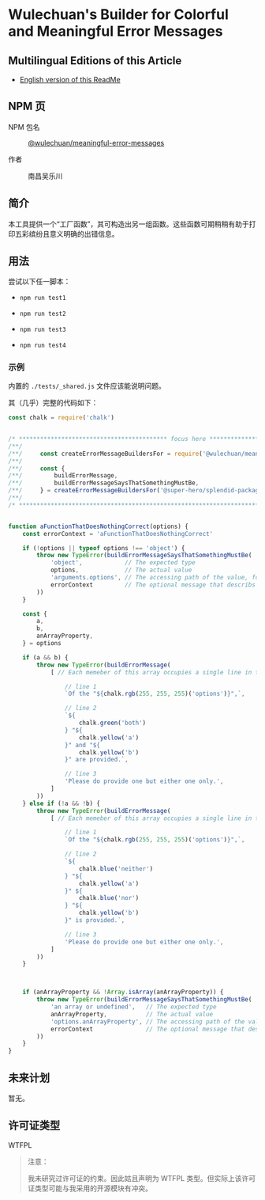 # Wulechuan's Builder for Colorful and Meaningful Error Messages

## Multilingual Editions of this Article

- [English version of this ReadMe](./ReadMe.md)




## NPM 页

<dl>
<dt>NPM 包名</dt>
<dd>

[@wulechuan/meaningful-error-messages](https://www.npmjs.com/package/@wulechuan/meaningful-error-messages)

</dd>
<dt>作者</dt>
<dd><p>南昌吴乐川</p></dd>
</dl>



## 简介

本工具提供一个“工厂函数”，其可构造出另一组函数。这些函数可期稍稍有助于打印五彩缤纷且意义明确的出错信息。



## 用法

尝试以下任一脚本：

-   ```bash
    npm run test1
    ```

-   ```bash
    npm run test2
    ```

-   ```bash
    npm run test3
    ```

-   ```bash
    npm run test4
    ```


### 示例

内置的 `./tests/_shared.js` 文件应该能说明问题。

其（几乎）完整的代码如下：

```js
const chalk = require('chalk')


/* ****************************************** focus here ****************************************** */
/**/                                                                                              /**/
/**/     const createErrorMessageBuildersFor = require('@wulechuan/meaningful-error-messages')    /**/
/**/                                                                                              /**/
/**/     const {                                                                                  /**/
/**/         buildErrorMessage,                                                                   /**/
/**/         buildErrorMessageSaysThatSomethingMustBe,                                            /**/
/**/     } = createErrorMessageBuildersFor('@super-hero/splendid-package-that-fails')             /**/
/**/                                                                                              /**/
/* ************************************************************************************************ */


function aFunctionThatDoesNothingCorrect(options) {
    const errorContext = 'aFunctionThatDoesNothingCorrect'

    if (!options || typeof options !== 'object') {
        throw new TypeError(buildErrorMessageSaysThatSomethingMustBe(
            'object',            // The expected type
            options,             // The actual value
            'arguments.options', // The accessing path of the value, for printing meaningful details
            errorContext         // The optional message that describs the current context
        ))
    }

    const {
        a,
        b,
        anArrayProperty,
    } = options

    if (a && b) {
        throw new TypeError(buildErrorMessage(
            [ // Each memeber of this array occupies a single line in the console

                // line 1
                `Of the "${chalk.rgb(255, 255, 255)('options')}",`,

                // line 2
                `${
                    chalk.green('both')
                } "${
                    chalk.yellow('a')
                }" and "${
                    chalk.yellow('b')
                }" are provided.`,

                // line 3
                'Please do provide one but either one only.',
            ]
        ))
    } else if (!a && !b) {
        throw new TypeError(buildErrorMessage(
            [ // Each memeber of this array occupies a single line in the console

                // line 1
                `Of the "${chalk.rgb(255, 255, 255)('options')}",`,

                // line 2
                `${
                    chalk.blue('neither')
                } "${
                    chalk.yellow('a')
                }" ${
                    chalk.blue('nor')
                } "${
                    chalk.yellow('b')
                }" is provided.`,

                // line 3
                'Please do provide one but either one only.',
            ]
        ))
    }



    if (anArrayProperty && !Array.isArray(anArrayProperty)) {
        throw new TypeError(buildErrorMessageSaysThatSomethingMustBe(
            'an array or undefined',   // The expected type
            anArrayProperty,           // The actual value
            'options.anArrayProperty', // The accessing path of the value, for printing meaningful details
            errorContext               // The optional message that describs the current context
        ))
    }
}
```



## 未来计划

暂无。


## 许可证类型

WTFPL

> 注意：
>
> 我未研究过许可证的约束。因此姑且声明为 WTFPL 类型。但实际上该许可证类型可能与我采用的开源模块有冲突。
